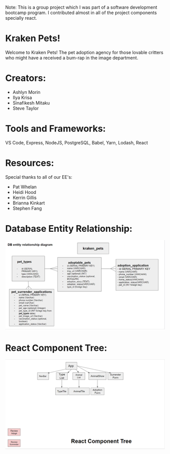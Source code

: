 Note: This is a group project which I was part of a software development bootcamp program. I contributed almost in all of the project components specially react.

# Kraken Pets!

Welcome to Kraken Pets! The pet adoption agency for those lovable critters who might have a received a bum-rap in the image department.

# Creators:
- Ashlyn Morin
- Ilya Krisa
- Sinafikesh Mitaku
- Steve Taylor

# Tools and Frameworks:
VS Code, Express, NodeJS, PostgreSQL, Babel, Yarn, Lodash, React

# Resources:
Special thanks to all of our EE's:
- Pat Whelan
- Heidi Hood
- Kerrin Gillis
- Brianna Kinkart
- Stephen Fang

# Database Entity Relationship:

![DBER](/client/public/resources/DBER.PNG)

# React Component Tree:

![RCT](/client/public/resources/RCT.PNG)



